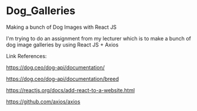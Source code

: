 # Dog_Galleries
Making a bunch of Dog Images with React JS

I'm trying to do an assignment from my lecturer which is to make a bunch of dog image galleries by using React JS + Axios

Link References:

https://dog.ceo/dog-api/documentation/

https://dog.ceo/dog-api/documentation/breed

https://reactjs.org/docs/add-react-to-a-website.html

https://github.com/axios/axios
